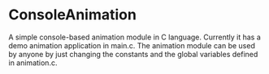 # ConsoleAnimation
A simple console-based animation module in C language. Currently it has a demo animation application in main.c. The animation module can be used by anyone by just changing the constants and the global variables defined in animation.c.
